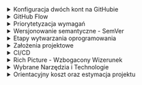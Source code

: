 <details>
   <summary>
      Konfiguracja dwóch kont na GitHubie
   </summary>

# 1. Utwórz klucze SSH dla każdego konta
   Każde konto GitHub wymaga osobnego klucza SSH, aby można było się nim uwierzytelniać.

## Generowanie klucza SSH

### Dla pierwszego konta (prywatne):
```bash
ssh-keygen -t ed25519 -C "twoj_email1@domena.com"
```
Gdy poprosi o nazwę pliku, zapisz go np. jako:
```bash
~/.ssh/id_ed25519_osobiste
```

### Dla drugiego konta (służbowe / uczelniane):
```bash
ssh-keygen -t ed25519 -C "sXXXXX@pjwstk.edu.pl"
```
Zapisz go np. jako:
```bash
~/.ssh/id_ed25519_pjatk
```

### Dodanie kluczy do agenta SSH

Aktywuj klucze:
```bash
eval "$(ssh-agent -s)"
ssh-add ~/.ssh/id_ed25519_osobiste
ssh-add ~/.ssh/id_ed25519_pjatk
```

### Dodaj klucze do GitHuba

1. Skopiuj klucze publiczne:
   - **Osobisty**:
     ```bash
     cat ~/.ssh/id_ed25519_osobiste.pub
     ```
   - **Służbowy**:
     ```bash
     cat ~/.ssh/id_ed25519_pjatk.pub
     ```
2. Wklej odpowiedni klucz w ustawieniach SSH klucza na GitHubie dla każdego konta:
   - [Dodaj klucz SSH](https://github.com/settings/keys)

---

## 2. Konfiguracja `~/.ssh/config`

Aby `git` wiedział, którego klucza używać, skonfiguruj plik `~/.ssh/config`:
```bash
Host github.com-osobisty
  HostName github.com
  User git
  IdentityFile ~/.ssh/id_ed25519_osobiste

Host github.com-pjatk
  HostName github.com
  User git
  IdentityFile ~/.ssh/id_ed25519_pjatk
```

---

## 3. Konfiguracja globalna i lokalna Git

### Ustaw jedno konto jako globalne:
```bash
git config --global user.name "Twoje Imię (Osobiste)"
git config --global user.email "twoj_email1@domena.com"
```

### Dla repozytoriów służbowych, nadpisz lokalne ustawienia:
W katalogu repozytorium służbowego:
```bash
git config user.name "Twoje Imię (Służbowe)"
git config user.email "sXXXX2@pjwstk.edu.pl"
```

---

## 4. Praca z dwoma kontami

Podczas klonowania repozytorium upewnij się, że używasz odpowiedniego aliasu z pliku `~/.ssh/config`:

- **Dla konta osobistego**:
  ```bash
  git clone git@github.com-osobisty:username/repo.git
  ```
- **Dla konta służbowego**:
  ```bash
  git clone git@github.com-pjatk:username/repo.git
  ```

---

## 5. Sprawdzenie konfiguracji

W repozytorium możesz sprawdzić, które konto jest używane:
```bash
git config user.name
git config user.email
```
</details>


<details>
   <summary>
      GitHub Flow
   </summary>

## GUI
- [Sourcetree](https://www.sourcetreeapp.com/) - klient dla OSX/Windowsa, który jest wyśmienitą nakładką graficzną dla gita
  
## Gałęzie
Pierwsza rzecz, którą należy zrobić, aby wdrożyć model [GitHub Flow](https://www.frontstack.pl/blog/praca-z-git-github-flow), to odpowiednio uporządkować gałęzie w swoim repozytorium. W tym przypadku będziemy operować na dwóch rodzajach branchy:

- __main__ –  na tym branchu znajduje się produkcyjna i aktualna wersja aplikacji. Gałąź ta jest zawsze gotowa do tego, aby w razie potrzeby mogła być deployowana na serwery produkcyjne. To z tej gałęzi programiści będą tworzyć swoje branche i do tej gałęzi mergują swoje zmiany.
- __gałęzie robocze (features / feature branch)__ – na tych gałęziach tworzymy nowe funkcjonalności oraz naprawiamy wszelkiego rodzaju błędy w aplikacji.

## Flow
1. Stworzenie brancha
   Naszą pracę zawsze zaczynamy wychodząc z master brancha. To w masterze znajduje się przetestowany i działający kod. Dzięki temu wiemy, że pracujemy zawsze na aktualnej wersji aplikacji.
2. Praca nad nową funkcjonalnością
   W momencie, gdy jesteśmy już na swoim branchu, możemy zacząć pracę nad zadaniem. Regularnie commitujemy swoją pracę i nie zapominamy o tym, aby aktualizować swoją gałąź o nowe commity z mastera.
3. Pull Request
   Gdy skończymy już nasze zadanie i chcemy je umieścić w masterze, tworzymy tzw. Pull Request. Powiedzieliśmy sobie wcześniej, że master jest gałęzią, z której w każdym momencie możemy wykonać deploy na produkcję. W takim przypadku kod tam się znajdujący musi być dokładnie zweryfikowany przez pozostałych członków zespołu. Pull Request jest miejscem, gdzie możemy dokładnie przedyskutować wprowadzone przez nas rozwiązania.
   W przypadku, gdy podczas omawiania PR-a wyjdą jakieś błędy, które wymagają poprawki, to poprawiamy je na naszej gałęzi roboczej. Wszystkie przyszłe commity, które wyślemy do zdalnego repozytorium, będą aktualizowały już raz utworzony PR.
4. Merge i deploy
   Gdy nasze zmiany zostały już szczegółowo skonsultowane z pozostałymi członkami zespołu, przyszedł czas na pokazanie ich światu. Merge zaakceptowanego PR-a do mastera i deploy mastera. Sposób trochę mniej bezpieczny, ale dzięki temu główna gałąź projektu zostaje szybko zaktualizowana o nowe zmiany. Taki proces również dużo łatwiej zautomatyzować za pomocą narzędzi CI/CD. Wszelkie zmiany w masterze mogą powodować automatyczny deploy na produkcję. Problemy wynikłe po deployu naprawiamy kolejnym PR-em. Jeżeli coś pójdzie naprawdę bardzo źle, to mamy przecież Gita – revert bądź reset mogą okazać się pomocne 😉

</details>

<details>
   <summary>
      Priorytetyzacja wymagań
   </summary>

   ## Priorytetyzacja wymagań MoSCoW w projekach IT
   MoSCoW to technika priorytetyzacji wykorzystywana podczas zarządzania projektami oraz przy tworzeniu analiz biznesowych projektów informatycznych. Metoda MoSCoW pozwala wypracować wzajemne zrozumienie pomiędzy wszystkimi uczestnikami  (interesariuszami) projektu i taki też jest jej cel.

   Gdy wszystkie wymagania mają tę samą wysoką wagę, to żadne z nich nie jest ważniejsze od pozostałych. Należy nadać odpowiednie priorytety, tak aby jak najwcześniej pojawiły się funkcjonalności, które przyniosą jak największe korzyści biznesowe.

   Każde wymaganie funkcjonalne ma określony priorytet MoSCoW. Wymagania definiuje się w dokumencie opisującym zakres funkcjonalny systemu wraz z kryteriami akceptacyjnymi. Zgodnie z tą metodologią zadania przypisywane są do kategorii M (Must), S (Should), C (Could) i W (Won’t), od których pochodzi nazwa modelu MoSCoW.

- __Must have__ - Priorytet M (must) opisuje krytyczne wymagania, które muszą być spełnione, bo bez nich cały projekt nie zakończy się powodzeniem. Wymienione poniżej wymagania oznaczone symbolami S, C i W można zrealizować w przyszłych fazach cyklu życia projektu.

- __Should have__ - Priorytet S (should) opisuje wymagania, które powinny być spełnione, jednak bez których projekt może funkcjonować.

- __Could have__ - Priorytet C (could) reprezentuje wymagania, które dobrze, gdyby były, jednak nie są konieczne do funkcjonowania projektu.

- __Won’t have__ - Priorytet W (won’t) to zakres reprezentujący wymagania, których wiemy, że w danym projekcie nie będzie. Rzadziej wykorzystywany w celu dobitnego podkreślenia braku danej funkcjonalności. Domyślnie, jeśli wymaganie nie jest ustalone, to należy uznać, że nie będzie realizowane.

</details>

<details>
   <summary>
      Wersjonowanie semantyczne - SemVer
   </summary>

   ## Wersjonowanie semantyczne 
   znane również jako [Semantic Versioning](https://semver.org/lang/pl/) albo SemVer. SemVer to standard wersjonowania oprogramowania. Numeracja wersji to sposób identyfikacji i odróżnienia różnych wersji oprogramowania. Każda nowa wersja otrzymuje unikalny numer, który pozwala nam śledzić i kontrolować zmiany. Dzięki numeracji wersji możemy stwierdzić, czy dana wersja oprogramowania jest aktualna, nowsza lub starsza. To szczególnie istotne przy wprowadzaniu zmian i udostępnianiu aktualizacji.
   
## Wersje składają się z trzech cyfr: X.Y.Z

- __Major__ - Pierwsza liczba – 18 – reprezentuje numer wersji głównej (major). Jej zwiększenie (np. z 17 do 18) wskazuje na wprowadzenie istotnych modyfikacji, które mogą wpływać na istniejące funkcje i wymagać dostosowania.\
__Przykład:__ Zmiana interfejsu użytkownika, nowe funkcjonalności, znaczne zmiany w strukturze kodu.

- __Minor__ - Druga cyfra – 2 – to numer wersji mniejszej (minor). Zwiększenie tego numeru (np. z 18.1 do 18.2) wskazuje na wprowadzenie nowych funkcji oprogramowania bez wpływu na istniejące.\
__Przykład:__ Dodanie nowego modułu, rozszerzenie istniejących funkcji, ulepszenie wydajności.

- __Patch__ - Trzecia cyfra – 0 – reprezentuje numer wersji poprawki (patch). Zwiększenie numeru wersji patch (np. z 18.2.0 do 18.2.1) wskazuje na wprowadzenie poprawek bez zmian w funkcjonalności.\
__Przykład:__ Naprawa znalezionych błędów, łatanie luk w zabezpieczeniach, poprawki interfejsu.

W świecie programowania istnieje wiele bibliotek i modułów, które pomagają w tworzeniu aplikacji. Zarządzanie zależnościami jest kluczowe, aby nasz projekt działał sprawnie i był aktualny.

## Deklarowanie zależności
   W celu określenia wymaganych bibliotek i modułów w aplikacji javascript, korzystamy z pliku konfiguracyjnego package.json. W pliku tym możemy zadeklarować nazwy zależności oraz określić szczególne, minimalne lub maksymalne wersje, które nasz projekt obsługuje.
```
"dependencies": {
   "reaact": "^18.2.0",
   "@reduxjs/toolkit": "~1.9.5",
   "axios": "1.4.0"
}
```
W powyższym przykładzie widzimy deklarację trzech zależności:
- react,
- @reduxjs/toolkit,
- axios.
Przy każdej zależności możemy określić operator wersji, który pomoże nam zarządzać aktualizacjami.

__Operator „^” (marchewka/caret)__ - Pozwala na aktualizację do najnowszej zgodnej zadeklarowanej wersji, zapewniając przy tym kompatybilność z nowymi funkcjonalnościami. Przykładowo, jeśli zadeklarujemy naszą bibliotekę React w następujący sposób „react”: „^18.1.0” to możemy być pewni, że podczas aktualizacji naszej aplikacji wersja biblioteki może być większa lub równa 18.1.0, ale też mniejsza od 19.0.0.

__Operator „~” (tylda)__ - Umożliwia aktualizację do najnowszej wersji poprawiającej błędy, zachowując zgodność z deklaracją wersji. Przykładowo nasza biblioteka do obsługi stanu aplikacji zadeklarowana następująco „@reduxjs/toolkit”: „~1.8.4” będzie aktualizowana do wersji większej lub równej 1.8.4, ale mniejszej niż 1.9.0.

## Aktualizowanie wersji
Jest takie magiczne polecenie, które nie wszystkim jest znane, ale znacząco ułatwia proces podbijania wersji. Gdy po wprowadzeniu poprawek chcesz podbić wersję, np. modułu npm, masz do wyboru dwie metody. Możesz to zrobić na piechotę, zmieniając ręcznie plik package.json, albo skorzystać z polecenia npm version.

Oto trzy przykłady, które pokazują, jak to działa w praktyce:
- __npm version patch__ – zwiększa numer wersji poprawki. Przykład: 1.0.0 -> 1.0.1.
- __npm version minor__ – zwiększa numer wersji mniejszej. Przykład: 1.0.0 -> 1.1.0.
- __npm version major__ – zwiększa numer wersji głównej. Przykład: 1.0.0 -> 2.0.0.

Polecenia te automatycznie aktualizują numer wersji w pliku package.json, a jako bonus tworzą nowy tag w repozytorium Git.


</details>

<details>
   <summary>
      Etapy wytwarzania oprogramowania
   </summary>

## 1. Requirement analysis (określenie wymagań)
Pierwszym etapem jest określenie wymagań. Definiowane jest przez doświadczonych specjalistów, którzy wspierają się badaniami rynku i analizą konkurencji. Informacje zebrane w czasie analiz są wykorzystywane do planowania całego projektu, przeprowadzenia studium wykonalności czy analiza ryzyka. Po zaplanowaniu projektu ruszamy do zdefiniowania wartości naszego produktu, również przez określenie jego grupy docelowej. Posiadając te informacje, architekci oprogramowania mogą „przenieść” je do wirtualnego świata, projektując funkcjonalności naszej aplikacji.\

__Przykładowe role:__ Project Manager, Product Manager, Business Analyst

## 2. Design (projekt)
Drugi etap wytwarzania oprogramowania przenosi nas do części związanej z tworzeniem naszego produktu. To tutaj zapadają decyzje związane z interfejsem użytkownika. To, jakie kolory wykorzystamy, jak zaprojektujemy wygląd aplikacji. Gdzie będzie wyświetlał się nagłówek i czy urozmaicimy go animacją? Jakie ruchy wykona użytkownik, kiedy uruchomi aplikację po raz pierwszy i w którym miejscu będzie szukał danej funkcji? Jak będzie wyglądał przycisk logowania i w którym miejscu się znajdzie? Na tym etapie wybrany zostanie również język programowania, który najlepiej będzie pasować do aplikacji. Omówimy też inne aspekty techniczne – takie jak bazy danych i serwery. Wszystkie te elementy muszą być ustalone odpowiednio wcześniej między innymi ze względu na wielkość aplikacji. Portal, który działa na ogromną skalę i odwiedza go dziennie ponad miliard użytkowników, zaprojektowany jest inaczej od aplikacji mobilnej spełniającej pojedyńczą funkcję. Przykładowo Facebook jest bardzo potężną aplikacją o setkach funkcjonalności – dlatego wiele technicznych aspektów różni go od np. strony internetowej dla małej agencji SEO, której główne funkcjonalności opierają się na kalkulatorze cen dla klientów i formularzu kontaktowym.\

__Przykładowe role:__ Architekt Aplikacji, UX, UI designer

## 3. Implementation (implementacja)
Faza implementacji to czas kiedy pełną parą zaczynamy pisanie programu! Jest to bardzo ważny etap tworzenia oprogramowania. Czasami będzie to projekt wykonywany zupełnie od zera z całkiem nowym kodem (wtedy mówimy o tzw. green field development), czasami można wykorzystać elementy z innych, istniejących aplikacji (wtedy mamy do czynienia z tzw. legacy code). Programiści specjalizują się w różnych językach programowania, dlatego możemy ich podzielić na tych front-endowych (JavaScrpit, HTML, CSS, React.js, Angular etc.) czy back-endowych (Java, Scala, C, C++, C#.net etc.). Czasem poszukiwani są także Full Stack Developerzy – czyli tacy, którzy potrafią kodować zarówno po stronie klienta, jak i administrować serwerem czy bazą danych. Każda aplikacja ma zdefiniowany stack technologiczny, który powinien być dopasowany do głównych założeń oprogramowania.\

__Przykładowe role:__ Software Engineer, Programista, Java Developer, Frontend Developer, C++ Developer itp.

## 4. Testing (testowanie)
Następnym krokiem jest faza testowania. To świetny moment do tego, żeby upewnić się, że system działa właściwie. Aplikacja musi zostać sprawdzona pod wieloma kątami – funkcjonalności, optymalizacji czy wydajności. Jest to szczególnie istotne, jeśli produkt ma działać na większą skalę. Musimy się również upewnić, że oprogramowanie spełnia wymogi bezpieczeństwa. Testerzy sprawdzą, czy funkcjonalności i interfejsy działają prawidłowo. Mogą korzystać do tego z testów manualnych (użytkownik testujący „klikając” w aplikacji) lub automatycznych (tester tworzy kod testujący aplikację).
Testowanie odbywa się również przez użytkowników, w czasie korzystania z oprogramowania. Dzięki informacjom zwrotnym produkt zawsze może być poprawiony i lepiej dopasowany do potrzeb. Często po wykryciu „buga” wracamy znów do poprzedniego kroku, i kod jest poprawiany.\

__Przykładowe role:__ QA Specialist, tester oprogramowania, tester manualny, tester automatyzujący

## 5. Deployment (wdrożenie)
Deployment to faza tworzenia oprogramowania, w której software jest gotowy do działania. Po dokładnym zaplanowaniu tego, jak będzie działać aplikacja, kodowaniu i upewnieniu się, że software pracuje jak należy, oprogramowanie „idzie na produkcję”. Co to w praktyce znaczy? Mówiąc najprościej – użytkownicy mogą już korzystać z aplikacji. Na początku tego etapu użytkownicy mogą wyłapywać jeszcze drobne błędy, które na bieżąco mogą być zgłoszone i korygowane.
Aplikacje, czy np. strony internetowe też się zmieniają i zostają ulepszane. Widać to na przykładzie znanego wszystkim Facebooka, który dziś wygląda inaczej niż 5 lat temu. Jest to naturalne, ponieważ technologia się rozwija, pojawiają nowe funkcjonalności, zmienia się wizerunek firm czy trendy w designie. Dzięki innowacjom rozwijają się też wszystkie inne produkty i usługi.

## 6. Maintenance (utrzymanie)
Ostatnią fazą jest faza utrzymania, czyli etap, kiedy aplikacja już działa. Korzystają z niej użytkownicy, widzimy, że spełnia swoje funkcje i jesteśmy zadowoleni z całego produktu. Nie możemy jednak stracić czujności – aplikacja wciąż może się zepsuć. W przypadku aplikacji webowych coś może funkcjonować źle na konkretnych przeglądarkach, software może też paść ofiarą złośliwego oprogramowania lub ataku hackera. Z czasem, kiedy z aplikacji będzie korzystać zbyt wielu użytkowników może pojawić się na przykład problem z obciążeniem serwerów. Wtedy trzeba to naprawić, wracając do działań podejmowanych na odpowiednim etapie cyklu rozwoju oprogramowania (w zależności od błędu/problemu). Często aplikacje nie będą wymagały dużych ingerencji ze strony programistów, ponieważ błędy będą dość proste w naprawie. Czasem wystarczy nawet wyjaśnić użytkownikowi w prosty sposób, jak sam może poradzić sobie z problemem. Wtedy wystarczy skorzystać z pomocy zespołów wspierających (supportowych).\

__Przykładowe role:__ Support Engineer, I linia wsparcia, II linia wsparcia, IT Support.

</details>

<details>
   <summary>
      Założenia projektowe
   </summary>

   <details>
      <summary>
         1. Metodologia Agile
      </summary>

   [Agile Manifesto](https://agilemanifesto.org/iso/pl/manifesto.html) W wyniku naszej pracy, zaczęliśmy bardziej cenić:

__Ludzi i interakcje__ od procesów i narzędzi\
__Działające oprogramowanie__ od szczegółowej dokumentacji\
__Współpracę z klientem__ od negocjacji umów\
__Reagowanie na zmiany__ od realizacji założonego planu.

Oznacza to, że elementy wypisane po prawej są wartościowe,
ale większą wartość mają dla nas te, które wypisano po lewej.

[Założenia Manifestu](https://agilemanifesto.org/iso/pl/principles.html):
- Najwyższy priorytet ma dla nas zadowolenie klienta dzięki wczesnemu i ciągłemu wdrażaniu wartościowego oprogramowania.
- Bądźcie gotowi na zmiany wymagań nawet na późnym etapie jego rozwoju. Procesy zwinne wykorzystują zmiany dla zapewnienia klientowi konkurencyjności.
- Dostarczajcie funkcjonujące oprogramowanie często, w kilkutygodniowych lub kilkumiesięcznych odstępach. Im częściej, tym lepiej.
- Zespoły biznesowe i deweloperskie muszą ściśle ze sobą współpracować w codziennej pracy przez cały czas trwania projektu.
- Twórzcie projekty wokół zmotywowanych ludzi. Zapewnijcie im potrzebne środowisko oraz wsparcie i zaufajcie, że wykonają powierzone zadanie.
- Najbardziej efektywnym i wydajnym sposobem przekazywania informacji zespołowi deweloperskiemu i wewnątrz niego jest rozmowa twarzą w twarz.
- Działające oprogramowanie jest podstawową miarą postępu.
- Procesy zwinne umożliwiają zrównoważony rozwój. Sponsorzy, deweloperzy oraz użytkownicy powinni być w stanie utrzymywać równe tempo pracy.
- Ciągłe skupienie na technicznej doskonałości i dobrym projektowaniu zwiększa zwinność.
- Prostota – sztuka minimalizowania ilości koniecznej pracy – jest kluczowa.
- Najlepsze rozwiązania architektoniczne, wymagania i projekty pochodzą od samoorganizujących się zespołów.
- W regularnych odstępach czasu zespół analizuje możliwości poprawy swojej wydajności, a następnie dostraja i dostosowuje swoje działania do wyciągniętych wniosków.
   </details>
   
<details>
   <summary>
      2. Tablica Kanban
   </summary>

Kanban to popularne ramy postępowania stosowane do wdrażania procesów programistycznych Agile i DevOps. Wymagają one informowania o potencjale wykonawczym w czasie rzeczywistym i zapewnienia pełnej przejrzystości pracy. Jednostki pracy są prezentowane w formie wizualnej na tablicy Kanban, umożliwiając członkom zespołu śledzenie stanu każdego elementu prac przez cały czas.
</details>

  

<details>
   <summary>
      3. DevOps
   </summary>
   
   ![DevOps2](https://rolandliedtke.me/images/devops3.png)
   ![DevOps3](https://rolandliedtke.me/images/devops2.png)
   ![DevOps4](https://rolandliedtke.me/images/devops1.webp)

### Krok 1 — Wybór komponentu
Pierwszym krokiem jest rozpoczęcie od małej skali. Wybierz komponent, który jest obecnie w fazie produkcji. Idealny komponent ma prostą bazę kodu z niewieloma zależnościami i minimalną infrastrukturą. Komponent ten będzie poligonem doświadczalnym, na którym zespół może przećwiczyć wdrażanie DevOps.

### Krok 2 — Przeanalizowanie możliwości zastosowania metodologii Agile takiej jak Scrum
DevOps często stosowane jest w połączeniu z metodologią pracy Agile, taką jak Scrum. Nie ma potrzeby wdrażania wszystkich rytuałów i praktyk związanych z metodą taką jak Scrum. Trzy elementy Scrum, które zasadniczo są łatwe do wdrożenia i szybko dostarczają wartość, to backlog, sprint i planowanie sprintu.

Zespół DevOps może dodawać i nadawać priorytety pracy w backlogu Scrum, a następnie wprowadzać podzbiór tej pracy do sprintu, czyli ustalonego czasu na ukończenie określonej części pracy. Planowanie sprintu polega na decydowaniu o tym, jakie zadania przechodzą z backlogu zaległości do następnego sprintu.

### Krok 3 — Użycie kontroli źródła opartego na GIT
Kontrola wersji to najlepsza praktyka DevOps, która umożliwia lepszą współpracę i skrócenie cykli wydawania. Narzędzia takie jak Bitbucket umożliwiają programistom udostępnianie, współpracę, scalanie i tworzenie kopii zapasowych oprogramowania.

Wybierz model tworzenia gałęzi. Zarys tej koncepcji przedstawiono w tym artykule. Przepływ GitHub jest doskonałym punktem wyjścia dla zespołów zaczynających pracę z Git, ponieważ łatwo go zrozumieć i wdrożyć. Często preferowanym rozwiązaniem jest tworzenie oprogramowania w oparciu o gałąź główną, ale wymaga ono większej dyscypliny i komplikuje pierwsze kroki z Git.

### Krok 4 — Zintegrowanie kontroli źródła ze śledzeniem pracy
Zintegruj narzędzie do kontroli źródła z narzędziem do śledzenia pracy. Dzięki temu, że w jednym miejscu można zobaczyć wszystko, co jest związane z danym projektem, programiści i menedżerowie zaoszczędzą sporo czasu. Poniżej znajduje się przykład zgłoszenia Jira z aktualizacjami z repozytorium kontroli źródła opartego na Git. Zgłoszenia Jira obejmują sekcję tworzenia oprogramowania, która łączy pracę wykonaną dla zgłoszenia Jira w kontroli źródła. To zgłoszenie miało jedną gałąź, sześć commitów, jeden pull request i jedną kompilację.

Zrzut ekranu przedstawiający integrację kontroli źródła ze śledzeniem pracy
Zagłębiając się w sekcję programistyczną zgłoszenia Jira, można znaleźć dodatkowe szczegóły. Karta commitów zawiera listę wszystkich commitów powiązanych ze zgłoszeniem Jira.

Zrzut ekranu przedstawiający integrację kontroli źródła ze śledzeniem pracy
W tej sekcji wymieniono wszystkie pull requesty powiązane ze zgłoszeniem Jira.

Zrzut ekranu przedstawiający integrację kontroli źródła ze śledzeniem pracy
Kod związany z tym zgłoszeniem Jira jest wdrażany we wszystkich środowiskach wymienionych w sekcji Wdrożenia. Integracje te zwykle działają poprzez dodanie identyfikatora zgłoszenia Jira — w tym przypadku IM-202 — w celu zatwierdzenia komunikatów i nazw gałęzi pracy związanej ze zgłoszeniem Jira.

Zrzut ekranu przedstawiający integrację kontroli źródła ze śledzeniem pracy
Dostępna jest karta kodu, która zawiera łącza do wszystkich repozytoriów kontroli źródła związanych z projektem. Pomaga to programistom znaleźć kod, nad którym muszą pracować, gdy przypisują się do zgłoszenia Jira.

Zrzut ekranu przedstawiający integrację kontroli źródła ze śledzeniem pracy

### Krok 5 — Napisanie testów
Pipeline'y CI/CD wymagają testów, aby sprawdzić, czy kod wdrożony w różnych środowiskach działa poprawnie. Zacznij od napisania testów jednostkowych dla kodu. Ambitnym celem jest 90 procent pokrycia kodu, ale gdy dopiero zaczynasz, jest to nierealne. Wyznacz niski poziom bazowy dla pokrycia kodu i stopniowo z biegiem czasu zwiększaj poprzeczkę dla pokrycia testów jednostkowych. W tym celu możesz dodać jednostki pracy do backlogu.

Stosuj programowanie sterowane testami podczas naprawiania błędów znalezionych w kodzie produkcyjnym. Kiedy znajdziesz błąd, napisz testy jednostkowe, testy integracyjne i/lub systemowe, które kończą się niepowodzeniem w środowiskach, w których ten błąd występuje. Następnie napraw błąd i zobacz, czy testy kończą się teraz powodzeniem. Ten proces w sposób naturalny pozwoli z czasem zwiększyć pokrycie kodu. Jeśli błąd został wychwycony w środowisku testowym lub przejściowym, testy dadzą Ci pewność, że kod działa poprawnie, gdy zostanie przeniesiony do produkcji.

Gdy zaczynasz od początku, ten krok jest co prawda pracochłonny, ale ważny. Testowanie pozwala zespołom zobaczyć wpływ zmian kodu na zachowanie systemu przed wdrożeniem tych zmian u użytkowników końcowych.

- __Testy jednostkowe__ sprawdzają, czy kod źródłowy jest poprawny i powinien być uruchamiany jako jeden z pierwszych kroków w pipelinie CI/CD. Deweloperzy powinni napisać testy dla zielonej ścieżki, problematycznych wejść i znanych przypadków narożnych. Podczas pisania testów programiści mogą symulować dane wyjściowe i oczekiwane dane wyjściowe.

- __Testy integracyjne__ pozwalają na sprawdzenie, czy dwa komponenty komunikują się ze sobą poprawnie. Można symulować dane wyjściowe i oczekiwane dane wyjściowe. Testy te są jednym z pierwszych kroków pipeline'u CI/CD przed wdrożeniem w dowolnym środowisku. Testy te zazwyczaj wymagają szerzej zakrojonych symulacji niż testy jednostkowe.

- __Testy systemowe__ sprawdzają kompleksową wydajność systemu i dają pewność, że system działa zgodnie z oczekiwaniami w każdym środowisku. Symuluj dane wejściowe, które może otrzymać komponent, i uruchom system. Następnie sprawdź, czy system zwraca wymagane wartości i poprawnie aktualizuje pozostałą część systemu. Testy te powinny być uruchamiane po wdrożeniu w każdym środowisku.

### Krok 6 — Tworzenie procesu CI/CD w celu wdrożenia komponentu
Podczas tworzenia pipeline'u CI/CD rozważ przeprowadzenie wdrożenia w wielu środowiskach. Kod zostanie zapisany na stałe, jeśli zespół buduje pipeline CI/CD, który jest wdrażany tylko do jednego środowiska. Ważne jest tworzenie pipeline'ów CI/CD dla infrastruktury i kodu. Zacznij od stworzenia pipeline'u CI/CD, aby wdrożyć niezbędną infrastrukturę w każdym środowisku. Następnie stwórz kolejny pipeline CI/CD, aby wdrożyć kod.

</details>

</details>

<details>
   <summary>
      CI/CD
   </summary>

### Co to jest Github Actions?
Github Actions jest narzędziem do tworzenia skryptów CI/CD. Jesteśmy w stanie puszczać testy, sprawdzać jakość naszej aplikacji, budować ja i robić deploy na odpowiednie środowiska. Jest dostępny dla każdego repozytorium w Github. Możesz z niego korzystać dla dowolnego języka np.: JavaScript, PHP, Python, Java itd.

### Czym jest GitHub workflow?
Na początek zapoznajmy się z podstawową terminologią. Będziemy się uczyć z góry na dół, zaczynając od ogólnych konceptów i przechodząc do detali.
- __Workflow__ to zautomatyzowany proces, który uruchamia jedną lub więcej prac (job). Możesz go skonfigurować dodając plik konfiguracyjny YAML w folderze .github/workflows. Składni przyjrzymy się w następnych sekcjach.

- __Job__ to zestaw kroków definiujący przepływ pracy. Kroki mogą uruchamiać komendy, konfigurować zadania lub wywoływać akcje GitHub. Domyślnie, prace działają równolegle, ale możesz skonfigurować je, aby uruchamiały się sekwencyjnie.

- __Action__ to pojedynczy krok wewnątrz pracy. Jest to aplikacja dla platformy GitHub Actions, która wykonuje często powtarzające się zadania. Możesz stworzyć swoje niestandardowe akcje lub znaleźć wiele gotowych do użycia na GitHub Marketplace.

- __Runner__ to serwer uruchamiający workflow w odpowiednim momencie. Każda praca w workflow jest uruchamiana w nowym wirtualnym środowisku. GitHub zarządza tymi serwerami i oferuje trzy główne systemy operacyjne: Ubuntu, Windows i macOS.

### Jak działają GitHub Actions?
GitHub emituje zdarzenia (events), gdy coś się dzieje “w” lub “w stosunku do” twojego repozytorium - jak np. otworzenie PR lub issue. W odpowiedzi na te zdarzenia, możesz uruchamiać akcje GitHub. Te akcje to są również repozytoria. Ogólnie, przypomina to bazującą na zdarzeniach naturę JavaScriptu. Ogólna idea jest zatem prosta:
- Nasłuchuj na event
- Uruchom odpowiedni workflow

### Składnia pliku konfigurującego workflow
Tak jak wspomniałem, potrzebujesz pliku YAML, żeby skonfigurować workflow. Przyjrzyjmy się strukturze takiego pliku.
- __name__ - nazwa workflow. Strona z akcjami w repozytorium ją wyświetli.
- __on__ - nazwa zdarzenia, które wywołuje workflow, np. push lub pull_request. Istnieje cała lista zdarzeń na stronie GitHub events.
- __jobs__ - sekcja, gdzie umieszczasz pojedyncze prace.
- __job-name__ - nazwa zadania, którą możesz edytować. Pod tym kluczem, umieszczasz listę kroków. Każdy krok może:
   - Mieć nazwę - name.
   - Używać zdefiniowanej akcji - uses.
   - Uruchomić komendę w terminalu - run.
   - Być uruchomiony z dodatkowymi parametrami - with.
</details>

<details>
   <summary>
      Rich Picture - Wzbogacony Wizerunek
   </summary>

![Rich Picture](https://rolandliedtke.me/images/RichPicture.png)

</details>

<details>
   <summary>
      Wybrane Narzędzia i Technologie
   </summary>

   ## Narzędzia i Technologie:
   - __Plan:__ GitHub Projects Kanban Board
   - __VCS (Version Control System):__ git
   - __Source Code:__ GitHub Repository
   - __Mobile Framework:__ React Native
   - __Mobile IDE (Integrated Development Environment):__ Android Studio & Xcode
   - __UI (User Interface):__ Figma
   - __CI (Continuous Integration):__ GitHub Actions
</details>

<details>
   <summary>
      Orientacyjny koszt oraz estymacja projektu
   </summary>
   
   __Zespół projektowy:__ 4 osoby\
   __Stawka:__\
      - Stażysta (Sophomore Student 2nd year) - 30 zł brutto / rbh (najniższa stawka godzinowa od 1 lipca 2024 roku 28,10 zł)\
      - Junior (Junior Student 3rd year) - 40 zł brutto / rbh\
      - Mid (Senior Student 4rd year) - 50 zł brutto / rbh\
      - Regular - 60 zł brutto / rbh\
   __Czas pracy członka zespołu na zjazd:__ 3h (ćwiczenia BYT) + 2h (wykłady BYT) + 2h (spotkanie MS Teams) - !! UWAGA: Co 2 tygodnie !!\
   __Ilość zjazdów:__ 8

   __Szacunkowa kwota:__\
      - 4 Stażysta = 4os * 30rbh * 7h * 8z = __6720 zł brutto__\
      - 2 Stażysta + 2 Junior = (30rbh + 40rbh) * (2os * 7h * 8z) = __7840 zł brutto__\
      - 4 Junior = 4os * 40rbh * 7h * 8z = __8960 zł brutto__\
      - 2 Junior + 2 Mid = (40rbh + 50rbh) * (2os * 7h * 8z) = __10 080 zł brutto__\
      - 4 Mid = 4os * 50rbh * 7h * 8z = __11 200 zł brutto__\
      - 2 Mid + 2 Regular = (50rbh + 60rbh) * (2os * 7h * 8z) = __12 320 zł brutto__\
      - 4 Regular =  4os * 60rbh * 7h * 8z = __13 440 zł brutto__\
</details>
